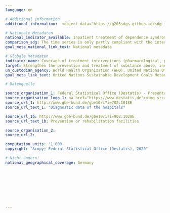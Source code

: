 ```yaml
---
language: en

# Additional information
additional_information:  <object data="https://g205sdgs.github.io/sdg-indicators/public/AddInfos/en/3.5.1.pdf"><embed src="https://g205sdgs.github.io/sdg-indicators/public/AddInfos/en/3.5.1.pdf" type="application/pdf"></embed></object>

# Nationale Metadaten
national_indicator_available: Inpatient treatment of dependence syndrom due to psychoactive substance use <br> Inpatient treatment of alcohol dependence
comparison_sdg: The time series is only partly compliant with the international metadata description because only inpatient treatment is covered.
goal_meta_national_link_text: National metadata

# Globale Metadaten
indicator_name: Coverage of treatment interventions (pharmacological, psychosocial and rehabilitation and aftercare services) for substance use disorders
target: Strengthen the prevention and treatment of substance abuse, including narcotic drug abuse and harmful use of alcohol
un_custodian_agency: World Health Organization (WHO), United Nations Office on Drugs and Crime (UNODC)
goal_meta_link_text: United Nations Sustainable Development Goals Metadata

# Datenquelle

source_organisation_1: Federal Statistical Office (Destatis) - Presentation of data via the Information System of the Federal Health Monitoring (GBE)
source_organisation_logo_1: <a href="https://www.destatis.de"><img src="https://g205sdgs.github.io/sdg-indicators/public/LogosEn/destatis.png" alt="Logo Destatis" /></a>
source_url_1: http://www.gbe-bund.de/gbe10/i?i=702:1018E
source_url_text_1: "Diagnostic data of the hospitals"

source_url_1b: http://www.gbe-bund.de/gbe10/i?i=902:1020E
source_url_text_1b: Prevention or rehabilitation facilities

source_organisation_2:
source_url_2:

computation_units: '1 000'
copyright: "&copy; Federal Statistical Office (Destatis), 2020"

# Nicht ändern!
national_geographical_coverage: Germany









---
```

